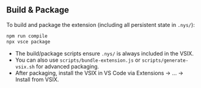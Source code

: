 ## Build & Package

To build and package the extension (including all persistent state in `.nys/`):

```bash
npm run compile
npx vsce package
```

- The build/package scripts ensure `.nys/` is always included in the VSIX.
- You can also use `scripts/bundle-extension.js` or `scripts/generate-vsix.sh` for advanced packaging.
- After packaging, install the VSIX in VS Code via Extensions → ... → Install from VSIX.
